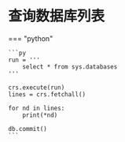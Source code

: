 # 查询数据库列表

=== "python"

    ```py
    run = '''
        select * from sys.databases
    '''

    crs.execute(run)
    lines = crs.fetchall()

    for nd in lines:
        print(*nd)

    db.commit()
    ```